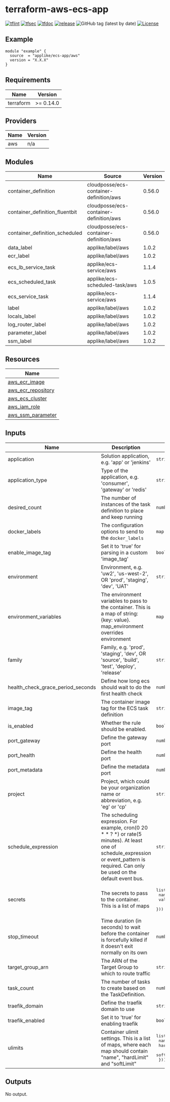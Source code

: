 # terraform-aws-ecs-app

[![tflint](https://github.com/applike/terraform-aws-ecs-app/workflows/tflint/badge.svg?branch=master&event=push)](https://github.com/applike/terraform-aws-ecs-app/actions?query=workflow%3Atflint+event%3Apush+branch%3Amaster)
[![tfsec](https://github.com/applike/terraform-aws-ecs-app/workflows/tfsec/badge.svg?branch=master&event=push)](https://github.com/applike/terraform-aws-ecs-app/actions?query=workflow%3Atfsec+event%3Apush+branch%3Amaster)
[![tfdoc](https://github.com/applike/terraform-aws-ecs-app/workflows/tfdoc/badge.svg?branch=master&event=push)](https://github.com/applike/terraform-aws-ecs-app/actions?query=workflow%3Atfdoc+event%3Apush+branch%3Amaster)
[![release](https://github.com/applike/terraform-aws-ecs-app/workflows/release/badge.svg?branch=master&event=push)](https://github.com/applike/terraform-aws-ecs-app/actions?query=workflow%3Arelease+event%3Apush+branch%3Amaster)
![GitHub tag (latest by date)](https://img.shields.io/github/v/tag/applike/terraform-aws-ecs-app)
[![License](https://img.shields.io/github/license/applike/terraform-aws-ecs-app)](https://github.com/applike/terraform-aws-ecs-app/blob/master/LICENSE)

## Example
```hcl
module "example" {
  source  = "applike/ecs-app/aws"
  version = "X.X.X"
}
```
<!--- BEGIN_TF_DOCS --->
## Requirements

| Name | Version |
|------|---------|
| terraform | >= 0.14.0 |

## Providers

| Name | Version |
|------|---------|
| aws | n/a |

## Modules

| Name | Source | Version |
|------|--------|---------|
| container_definition | cloudposse/ecs-container-definition/aws | 0.56.0 |
| container_definition_fluentbit | cloudposse/ecs-container-definition/aws | 0.56.0 |
| container_definition_scheduled | cloudposse/ecs-container-definition/aws | 0.56.0 |
| data_label | applike/label/aws | 1.0.2 |
| ecr_label | applike/label/aws | 1.0.2 |
| ecs_lb_service_task | applike/ecs-service/aws | 1.1.4 |
| ecs_scheduled_task | applike/ecs-scheduled-task/aws | 1.0.5 |
| ecs_service_task | applike/ecs-service/aws | 1.1.4 |
| label | applike/label/aws | 1.0.2 |
| locals_label | applike/label/aws | 1.0.2 |
| log_router_label | applike/label/aws | 1.0.2 |
| parameter_label | applike/label/aws | 1.0.2 |
| ssm_label | applike/label/aws | 1.0.2 |

## Resources

| Name |
|------|
| [aws_ecr_image](https://registry.terraform.io/providers/hashicorp/aws/latest/docs/data-sources/ecr_image) |
| [aws_ecr_repository](https://registry.terraform.io/providers/hashicorp/aws/latest/docs/data-sources/ecr_repository) |
| [aws_ecs_cluster](https://registry.terraform.io/providers/hashicorp/aws/latest/docs/data-sources/ecs_cluster) |
| [aws_iam_role](https://registry.terraform.io/providers/hashicorp/aws/latest/docs/data-sources/iam_role) |
| [aws_ssm_parameter](https://registry.terraform.io/providers/hashicorp/aws/latest/docs/data-sources/ssm_parameter) |

## Inputs

| Name | Description | Type | Default | Required |
|------|-------------|------|---------|:--------:|
| application | Solution application, e.g. 'app' or 'jenkins' | `string` | `""` | no |
| application\_type | Type of the application, e.g. 'consumer', 'gateway' or 'redis' | `string` | n/a | yes |
| desired\_count | The number of instances of the task definition to place and keep running | `number` | `1` | no |
| docker\_labels | The configuration options to send to the `docker_labels` | `map(string)` | `null` | no |
| enable\_image\_tag | Set it to 'true' for parsing in a custom 'image\_tag' | `bool` | `false` | no |
| environment | Environment, e.g. 'uw2', 'us-west-2', OR 'prod', 'staging', 'dev', 'UAT' | `string` | `""` | no |
| environment\_variables | The environment variables to pass to the container. This is a map of string: {key: value}. map\_environment overrides environment | `map(string)` | `null` | no |
| family | Family, e.g. 'prod', 'staging', 'dev', OR 'source', 'build', 'test', 'deploy', 'release' | `string` | `""` | no |
| health\_check\_grace\_period\_seconds | Define how long ecs should wait to do the first health check | `number` | `5` | no |
| image\_tag | The container image tag for the ECS task definition | `string` | `""` | no |
| is\_enabled | Whether the rule should be enabled. | `bool` | `true` | no |
| port\_gateway | Define the gateway port | `number` | `8088` | no |
| port\_health | Define the health port | `number` | `8090` | no |
| port\_metadata | Define the metadata port | `number` | `8070` | no |
| project | Project, which could be your organization name or abbreviation, e.g. 'eg' or 'cp' | `string` | `""` | no |
| schedule\_expression | The scheduling expression. For example, cron(0 20 * * ? *) or rate(5 minutes). At least one of schedule\_expression or event\_pattern is required. Can only be used on the default event bus. | `string` | `""` | no |
| secrets | The secrets to pass to the container. This is a list of maps | <pre>list(object({<br>    name      = string<br>    valueFrom = string<br>  }))</pre> | `null` | no |
| stop\_timeout | Time duration (in seconds) to wait before the container is forcefully killed if it doesn't exit normally on its own | `number` | `null` | no |
| target\_group\_arn | The ARN of the Target Group to which to route traffic | `string` | `""` | no |
| task\_count | The number of tasks to create based on the TaskDefinition. | `number` | `null` | no |
| traefik\_domain | Define the traefik domain to use | `string` | `null` | no |
| traefik\_enabled | Set it to 'true' for enabling traefik | `bool` | `true` | no |
| ulimits | Container ulimit settings. This is a list of maps, where each map should contain "name", "hardLimit" and "softLimit" | <pre>list(object({<br>    name      = string<br>    hardLimit = number<br>    softLimit = number<br>  }))</pre> | `null` | no |

## Outputs

No output.

<!--- END_TF_DOCS --->
